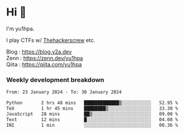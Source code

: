 # Hi 👋

I'm yu1hpa.

I play CTFs w/ [Thehackerscrew](https://www.thehackerscrew.team/) etc.

Blog : https://blog.y2a.dev  
Zenn : https://zenn.dev/yu1hpa  
Qiita : https://qiita.com/yu1hpa  

### Weekly development breakdown

<!--START_SECTION:waka-->

```txt
From: 23 January 2024 - To: 30 January 2024

Python       2 hrs 48 mins   █████████████▒░░░░░░░░░░░   52.95 %
TeX          1 hr 45 mins    ████████▒░░░░░░░░░░░░░░░░   33.30 %
JavaScript   28 mins         ██▒░░░░░░░░░░░░░░░░░░░░░░   09.00 %
Text         12 mins         █░░░░░░░░░░░░░░░░░░░░░░░░   04.08 %
INI          1 min           ░░░░░░░░░░░░░░░░░░░░░░░░░   00.36 %
```

<!--END_SECTION:waka-->

